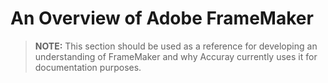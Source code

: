 # An Overview of Adobe FrameMaker

> **NOTE:** This section should be used as a reference for developing an understanding of FrameMaker and why Accuray currently uses it for documentation purposes.


